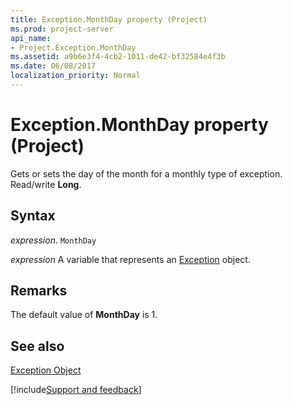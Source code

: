 ```yaml
---
title: Exception.MonthDay property (Project)
ms.prod: project-server
api_name:
- Project.Exception.MonthDay
ms.assetid: a9b6e3f4-4cb2-1011-de42-bf32584e4f3b
ms.date: 06/08/2017
localization_priority: Normal
---
```



# Exception.MonthDay property (Project)

Gets or sets the day of the month for a monthly type of exception. Read/write  **Long**.


## Syntax

_expression_. `MonthDay`

_expression_ A variable that represents an [Exception](./Project.Exception.md) object.


## Remarks

The default value of  **MonthDay** is 1.


## See also


[Exception Object](Project.Exception.md)

[!include[Support and feedback](~/includes/feedback-boilerplate.md)]
